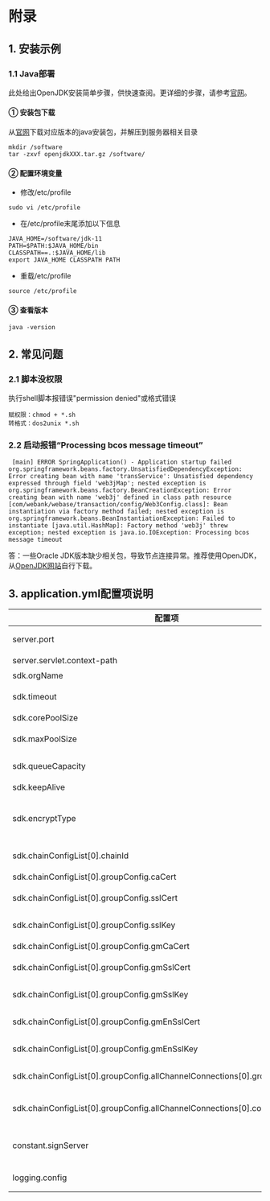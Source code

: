 # 附录

## 1. 安装示例

### 1.1 Java部署

此处给出OpenJDK安装简单步骤，供快速查阅。更详细的步骤，请参考[官网](https://openjdk.java.net/install/index.html)。

#### ① 安装包下载

从[官网](https://jdk.java.net/java-se-ri/11)下载对应版本的java安装包，并解压到服务器相关目录

```shell
mkdir /software
tar -zxvf openjdkXXX.tar.gz /software/
```

#### ② 配置环境变量

- 修改/etc/profile

```
sudo vi /etc/profile
```

- 在/etc/profile末尾添加以下信息

```shell
JAVA_HOME=/software/jdk-11
PATH=$PATH:$JAVA_HOME/bin
CLASSPATH==.:$JAVA_HOME/lib
export JAVA_HOME CLASSPATH PATH
```

- 重载/etc/profile

```
source /etc/profile
```

#### ③ 查看版本

```
java -version
```

## 2. 常见问题

### 2.1 脚本没权限

执行shell脚本报错误"permission denied"或格式错误

```
赋权限：chmod + *.sh
转格式：dos2unix *.sh
```

### 2.2 启动报错“Processing bcos message timeout”

```
 [main] ERROR SpringApplication() - Application startup failed
org.springframework.beans.factory.UnsatisfiedDependencyException: Error creating bean with name 'transService': Unsatisfied dependency expressed through field 'web3jMap'; nested exception is org.springframework.beans.factory.BeanCreationException: Error creating bean with name 'web3j' defined in class path resource [com/webank/webase/transaction/config/Web3Config.class]: Bean instantiation via factory method failed; nested exception is org.springframework.beans.BeanInstantiationException: Failed to instantiate [java.util.HashMap]: Factory method 'web3j' threw exception; nested exception is java.io.IOException: Processing bcos message timeout
```

答：一些Oracle JDK版本缺少相关包，导致节点连接异常。推荐使用OpenJDK，从[OpenJDK网站](https://jdk.java.net/java-se-ri/11)自行下载。

## 3. application.yml配置项说明

| 配置项                                                       | 说明                                   |
| ------------------------------------------------------------ | -------------------------------------- |
| server.port                                                  | 工程服务端口                           |
| server.servlet.context-path                                  | 工程根URI                              |
| sdk.orgName                                                  | 机构名                                 |
| sdk.timeout                                                  | sdk连接超时时间                        |
| sdk.corePoolSize                                             | 线程池大小                             |
| sdk.maxPoolSize                                              | 线程池最大线程数                       |
| sdk.queueCapacity                                            | 线程池队列大小                         |
| sdk.keepAlive                                                | 线程存活                               |
| sdk.encryptType                                              | 切换非国密与国密 0: standard, 1: guomi |
| sdk.chainConfigList[0].chainId                               | 链编号，自定义                         |
| sdk.chainConfigList[0].groupConfig.caCert                    | 非国密证书                             |
| sdk.chainConfigList[0].groupConfig.sslCert                   | 非国密节点证书                         |
| sdk.chainConfigList[0].groupConfig.sslKey                    | 非国密节点私钥                         |
| sdk.chainConfigList[0].groupConfig.gmCaCert                  | 国密证书                               |
| sdk.chainConfigList[0].groupConfig.gmSslCert                 | 国密节点证书                           |
| sdk.chainConfigList[0].groupConfig.gmSslKey                  | 国密节点私钥                           |
| sdk.chainConfigList[0].groupConfig.gmEnSslCert               | 国密节点en证书                         |
| sdk.chainConfigList[0].groupConfig.gmEnSslKey                | 国密节点en私钥                         |
| sdk.chainConfigList[0].groupConfig.allChannelConnections[0].groupId | sdk连接的群组id                        |
| sdk.chainConfigList[0].groupConfig.allChannelConnections[0].connectionsStr[0] | sdk连接的节点的ip和channelPort         |
| constant.signServer                                          | WeBASE-Sign签名服务ip端口              |
| logging.config                                               | 日志文件路径                           |

